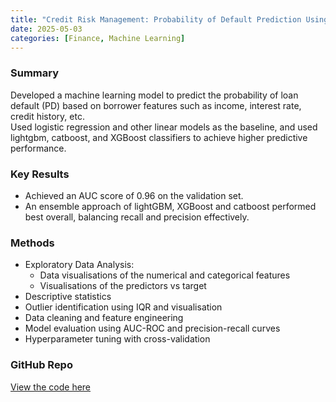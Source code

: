 ```yaml
---
title: "Credit Risk Management: Probability of Default Prediction Using Machine Learning"
date: 2025-05-03
categories: [Finance, Machine Learning]
---
```


### Summary
Developed a machine learning model to predict the probability of loan default (PD) based on borrower features such as income, interest rate, credit history, etc.  
Used logistic regression and other linear models as the baseline, and used lightgbm, catboost, and XGBoost classifiers to achieve higher predictive performance.

### Key Results
- Achieved an AUC score of 0.96 on the validation set.
- An ensemble approach of lightGBM, XGBoost and catboost performed best overall, balancing recall and precision effectively.

### Methods
- Exploratory Data Analysis:
  - Data visualisations of the numerical and categorical features
  - Visualisations of the predictors vs target
- Descriptive statistics
- Outlier identification using IQR and visualisation
- Data cleaning and feature engineering
- Model evaluation using AUC-ROC and precision-recall curves
- Hyperparameter tuning with cross-validation


### GitHub Repo
[View the code here](https://github.com/kgiannako/credit_risk_modelling) <!-- Replace with your repo link -->
